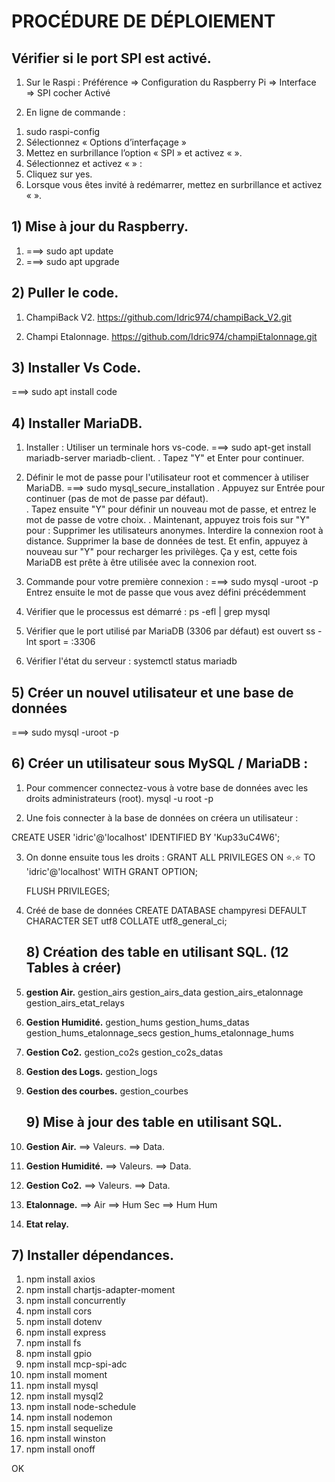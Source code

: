 # PROCÉDURE DE DÉPLOIEMENT

## Vérifier si le port SPI est activé.

1) Sur le Raspi :
Préférence ⇒ Configuration du Raspberry Pi ⇒ Interface ⇒ SPI cocher Activé

2) En ligne de commande : 
1. sudo raspi-config 
2. Sélectionnez « Options d’interfaçage »
3. Mettez en surbrillance l’option « SPI » et activez «  ».
4. Sélectionnez et activez «  » :
5. Cliquez sur yes.
6. Lorsque vous êtes invité à redémarrer, mettez en surbrillance et activez «  ».



## 1) Mise à jour du Raspberry.

1. ===> sudo apt update
2. ===> sudo apt upgrade

## 2) Puller le code.

1. ChampiBack V2.
   https://github.com/Idric974/champiBack_V2.git

2. Champi Etalonnage.
   https://github.com/Idric974/champiEtalonnage.git

## 3) Installer Vs Code.

===> sudo apt install code

## 4) Installer MariaDB.

1. Installer : Utiliser un terminale hors vs-code.
   ===> sudo apt-get install mariadb-server mariadb-client.
   . Tapez "Y" et Enter pour continuer.

2. Définir le mot de passe pour l'utilisateur root et commencer à utiliser MariaDB.
   ===> sudo mysql_secure_installation
   . Appuyez sur Entrée pour continuer (pas de mot de passe par défaut).  
   . Tapez ensuite "Y" pour définir un nouveau mot de passe, et entrez le mot de passe de votre choix.
   . Maintenant, appuyez trois fois sur "Y" pour :
   Supprimer les utilisateurs anonymes.
   Interdire la connexion root à distance.
   Supprimer la base de données de test.
   Et enfin, appuyez à nouveau sur "Y" pour recharger les privilèges.
   Ça y est, cette fois MariaDB est prête à être utilisée avec la connexion root.

3. Commande pour votre première connexion :
   ===> sudo mysql -uroot -p
   Entrez ensuite le mot de passe que vous avez défini précédemment

4. Vérifier que le processus est démarré :
   ps -efl | grep mysql

5. Vérifier que le port utilisé par MariaDB (3306 par défaut) est ouvert
   ss -lnt sport = :3306

6. Vérifier l'état du serveur :
   systemctl status mariadb

## 5) Créer un nouvel utilisateur et une base de données

===> sudo mysql -uroot -p

## 6) Créer un utilisateur sous MySQL / MariaDB :

1. Pour commencer connectez-vous à votre base de données avec les droits administrateurs (root).
   mysql -u root -p

2. Une fois connecter à la base de données on créera un utilisateur :

CREATE USER 'idric'@'localhost' IDENTIFIED BY 'Kup33uC4W6';

3. On donne ensuite tous les droits :
   GRANT ALL PRIVILEGES ON ⭐.⭐ TO 'idric'@'localhost' WITH GRANT OPTION;

   FLUSH PRIVILEGES;

4. Créé de base de données
   CREATE DATABASE champyresi DEFAULT CHARACTER SET utf8 COLLATE utf8_general_ci;

   ## 8) Création des table en utilisant SQL. (12 Tables à créer)

5. **gestion Air.**
   gestion_airs
   gestion_airs_data
   gestion_airs_etalonnage
   gestion_airs_etat_relays

6. **Gestion Humidité.**
   gestion_hums
   gestion_hums_datas
   gestion_hums_etalonnage_secs
   gestion_hums_etalonnage_hums

7. **Gestion Co2.**
   gestion_co2s
   gestion_co2s_datas

8. **Gestion des Logs.**
   gestion_logs

9. **Gestion des courbes.**
   gestion_courbes

   ## 9) Mise à jour des table en utilisant SQL.

10. **Gestion Air.**
    ==> Valeurs.
    ==> Data.

11. **Gestion Humidité.**
    ==> Valeurs.
    ==> Data.

12. **Gestion Co2.**
    ==> Valeurs.
    ==> Data.

13. **Etalonnage.**
    ==> Air
    ==> Hum Sec
    ==> Hum Hum

14. **Etat relay.**

## 7) Installer dépendances.

1.  npm install axios
2.  npm install chartjs-adapter-moment
3.  npm install concurrently
4.  npm install cors
5.  npm install dotenv
6.  npm install express
7.  npm install fs
8.  npm install gpio
9.  npm install mcp-spi-adc
10. npm install moment
11. npm install mysql
12. npm install mysql2
13. npm install node-schedule
14. npm install nodemon
15. npm install sequelize
16. npm install winston
17. npm install onoff


OK
